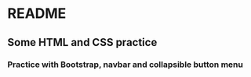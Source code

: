 # README

## Some HTML and CSS practice

### Practice with Bootstrap, navbar and collapsible button menu
